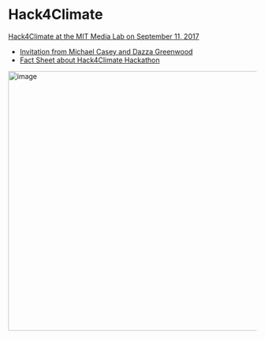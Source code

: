 # Hack4Climate
[Hack4Climate at the MIT Media Lab on September 11, 2017](https://mitmedialab.github.io/Hack4Climate)

* [Invitation from Michael Casey and Dazza Greenwood](https://github.com/mitmedialab/Hack4Climate/raw/master/HACK4CLIMATE-INVITE-DAZZA.pdf)
* [Fact Sheet about Hack4Climate Hackathon](https://github.com/mitmedialab/Hack4Climate/raw/master/H4C_Factsheet_072017_v06.pdf)

<img width="527" alt="image" src="https://user-images.githubusercontent.com/2357755/29792817-b86686c6-8c0f-11e7-82ef-e292d6912e58.png">
